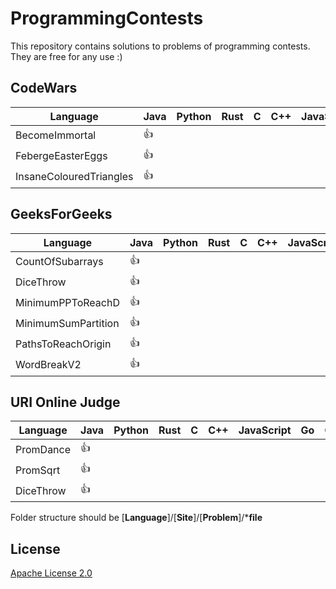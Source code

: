 # ProgrammingContests

This repository contains solutions to problems of programming contests.
They are free for any use :)

## CodeWars


Language| Java | Python | Rust | C | C++ | JavaScript  | Go | C# | Ruby | Swift
--- | --- | --- | --- |--- |--- |--- |--- |--- |--- |--- | 
BecomeImmortal | :+1: |  |  |  |  |  |  |  |
FebergeEasterEggs | :+1: |  |  |  |   |  |  |  |
InsaneColouredTriangles | :+1: |  |  |  |  |  |  |  |

## GeeksForGeeks


Language| Java | Python | Rust | C | C++ | JavaScript  | Go | C# | Ruby | Swift
--- | --- | --- | --- |--- |--- |--- |--- |--- |--- |--- | 
CountOfSubarrays | :+1: |  |  |  |  |  |  |  |
DiceThrow | :+1: |  |  |  |   |  |  |  |
MinimumPPToReachD | :+1: |  |  |  |  |  |  |  |
MinimumSumPartition | :+1: |  |  |  |  |  |  |  |
PathsToReachOrigin | :+1: |  |  |  |  |  |  |  |
WordBreakV2 | :+1: |  |  |  |  |  |  |  |

## URI Online Judge


Language| Java | Python | Rust | C | C++ | JavaScript  | Go | C# | Ruby | Swift
--- | --- | --- | --- |--- |--- |--- |--- |--- |--- |--- | 
PromDance | :+1: |  |  |  |  |  |  |  |
PromSqrt | :+1: |  |  |  |  |  |  |  |
DiceThrow | :+1: |  |  |  |   |  |  |  |

Folder structure should be
[**Language**]/[**Site**]/[**Problem**]/***file**  


## License

[Apache License 2.0](LICENSE)
